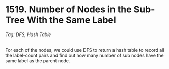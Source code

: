 # 1519. Number of Nodes in the Sub-Tree With the Same Label

###### Tag: DFS, Hash Table

For each of the nodes, we could use DFS to return a hash table to record all the label-count pairs and find out how many number of sub nodes have the
same label as the parent node.
